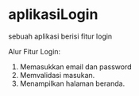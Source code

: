 # aplikasiLogin
sebuah aplikasi berisi fitur login

Alur Fitur Login:
1. Memasukkan email dan password
2. Memvalidasi masukan.
3. Menampilkan halaman beranda.
